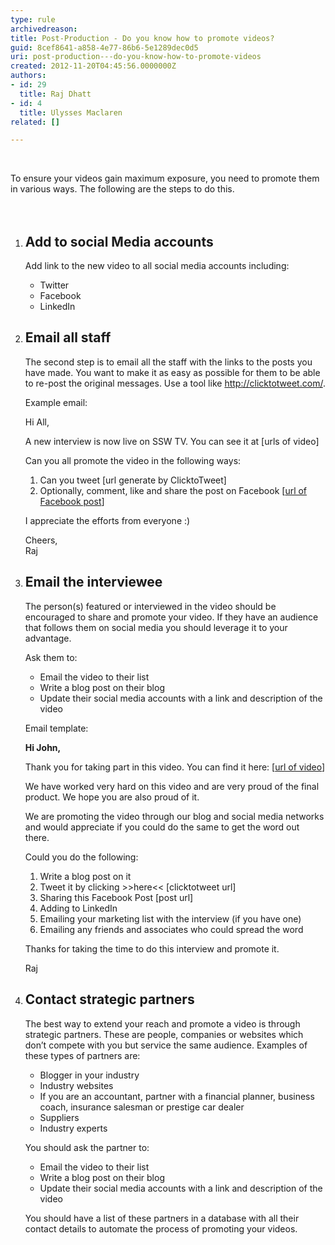 ```yaml
---
type: rule
archivedreason: 
title: Post-Production - Do you know how to promote videos?
guid: 8cef8641-a858-4e77-86b6-5e1289dec0d5
uri: post-production---do-you-know-how-to-promote-videos
created: 2012-11-20T04:45:56.0000000Z
authors:
- id: 29
  title: Raj Dhatt
- id: 4
  title: Ulysses Maclaren
related: []

---
```



​<div>​To ensure your videos gain maximum exposure, you need to promote them in various ways. The following are the&#160;steps to do this.</div>
<br><excerpt class='endintro'></excerpt><br>
<ol>
<li><h2>Add to social Media accounts</h2>
<p>Add link to the new video to all social media accounts including&#58;</p>
<ul>
<li>Twitter</li>
<li>Facebook</li>
<li>LinkedIn</li>
</ul>
</li>
<li><h2>Email all staff</h2>
<p>The second step is to email all the staff with the links to the posts you have made. You want to make it as easy as possible for them to be able to re-post the original messages. Use a tool like <a href="http&#58;//clicktotweet.com/">http&#58;//clicktotweet.com/</a>.</p>
<p>Example email&#58;</p>
<div class="greyBox">
<p>Hi All,</p>
<p>A new interview is now live on SSW TV. You can see it at&#160;[urls of video]</p>
<p>Can you all promote the video in the following ways&#58;</p>
<ol>
<li>Can you tweet [url generate by ClicktoTweet]</li>
<li>Optionally, comment, like and share the post on Facebook [<a href="#">url of Facebook post</a>]</li></ol>
<p>I appreciate the efforts from everyone &#58;)</p>
<p>Cheers,<br>
Raj</p>
</div>
</li>
<li><h2>Email the interviewee</h2>
<p>The person(s) featured or interviewed in the video should be encouraged to share and promote your video. If they have an audience that follows them on social media you should leverage it to your advantage.</p>
<p>Ask them to&#58;</p>
<ul>
<li>Email the video to their list</li>
<li>Write a blog post on their blog</li>
<li>Update their social media accounts with a link and description of the video</li>
</ul>
<p>Email template&#58;</p>
<div class="greyBox">
<p><strong>Hi John,</strong></p>
<p>Thank you for taking part in this video. You can find it here&#58; [<a href="#">url of video</a>]</p>
<p>We have worked very hard on this video and are very proud of the final product. We hope you are also proud of it.</p>
<p>We are promoting the video through our blog and social media networks and would appreciate if you could do the same to get the word out there.</p>
<p>Could you do the following&#58;</p>
<ol>
<li>Write a blog post on it</li>
<li>Tweet it by clicking &gt;&gt;here&lt;&lt; [clicktotweet url]</li>
<li>Sharing this Facebook Post [post url]</li>
<li>Adding to LinkedIn</li>
<li>Emailing your marketing list with the interview (if you have one)</li>
<li>Emailing any friends and associates who could spread the word</li>
</ol>
<p>Thanks for taking the time to do this interview and promote it.</p>
<p>Raj</p>
</div>
</li>
<li><h2>Contact strategic partners</h2>
<p>The best way to extend your reach and promote a video is through strategic partners. These are people, companies or websites which don’t compete with you but service the same audience. Examples of these types of partners are&#58;</p>
<ul>
<li>Blogger in your industry</li>
<li>Industry websites</li>
<li>If you are an accountant, partner with a financial planner, business coach, insurance salesman or prestige car dealer</li>
<li>Suppliers</li>
<li>Industry experts</li>
</ul>
<p>You should ask the partner to&#58;</p>
<ul>
<li>Email the video to their list</li>
<li>Write a blog post on their blog</li>
<li>Update their social media accounts with a link and description of the video</li>
</ul>
<p>You should have a list of these partners in a database with all their contact details to automate the process of promoting your videos.</p>
</li>
</ol>


